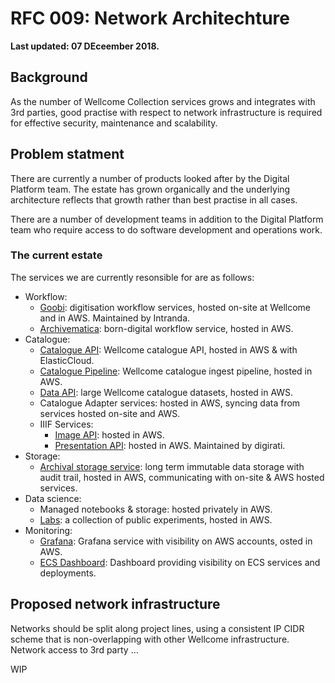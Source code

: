 # RFC 009: Network Architechture

**Last updated: 07 DEceember 2018.**

## Background

As the number of Wellcome Collection services grows and integrates with 3rd parties, good practise with respect to network infrastructure is required for effective security, maintenance and scalability.

## Problem statment

There are currently a number of products looked after by the Digital Platform team. The estate has grown organically and the underlying architecture reflects that growth rather than best practise in all cases.

There are a number of development teams in addition to the Digital Platform team who require access to do software development and operations work.

### The current estate

The services we are currently resonsible for are as follows:

- Workflow:
  - [Goobi](https://www.intranda.com/en/digiverso/goobi/goobi-overview/): digitisation workflow services, hosted on-site at Wellcome and in AWS. Maintained by Intranda.
  - [Archivematica](https://www.archivematica.org/en/): born-digital workflow service, hosted in AWS.
- Catalogue:
  - [Catalogue API](https://developers.wellcomecollection.org/catalogue): Wellcome catalogue API, hosted in AWS & with ElasticCloud.
  - [Catalogue Pipeline](https://github.com/wellcometrust/platform/tree/master/catalogue_pipeline): Wellcome catalogue ingest pipeline, hosted in AWS.
  - [Data API](https://developers.wellcomecollection.org/datasets): large Wellcome catalogue datasets, hosted in AWS.
  - Catalogue Adapter services: hosted in AWS, syncing data from services hosted on-site and AWS.
  - IIIF Services:
    - [Image API](https://developers.wellcomecollection.org/iiif): hosted in AWS.
    - [Presentation API](https://dlcs.info/): hosted in AWS. Maintained by digirati.
- Storage:
  - [Archival storage service](https://github.com/wellcometrust/platform/tree/master/docs/rfcs/002-archival_storage): long term immutable data storage with audit trail, hosted in AWS, communicating with on-site & AWS hosted services.
- Data science:
  - Managed notebooks & storage: hosted privately in AWS.
  - [Labs](http://labs.wellcomecollection.org/): a collection of public experiments, hosted in AWS.
- Monitoring:
  - [Grafana](https://monitoring.wellcomecollection.org): Grafana service with visibility on AWS accounts, osted in AWS.
  - [ECS Dashboard](https://wellcomecollection-platform-dashboard.s3.amazonaws.com/index.html): Dashboard providing visibility on ECS services and deployments.

## Proposed network infrastructure

Networks should be split along project lines, using a consistent IP CIDR scheme that is non-overlapping with other Wellcome infrastructure. Network access to 3rd party ...


WIP
